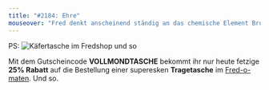 ```yaml
---
title: "#2184: Ehre"
mouseover: "Fred denkt anscheinend ständig an das chemische Element Brom und die finnische Gothicrockformation Him. Oder so."
---
```


PS: 
<img src="http://www.fonflatter.de/bilder/shop_tasche_kaefer.png" alt="Käfertasche im Fredshop und so" />

Mit dem Gutscheincode <strong>VOLLMONDTASCHE</strong> bekommt ihr nur heute fetzige <strong>25% Rabatt</strong> auf die Bestellung einer superesken <strong>Tragetasche</strong> im <a href="http://fred-o-mat.spreadshirt.net" title="Fred-o-mat">Fred-o-maten</a>.
Und so. 

